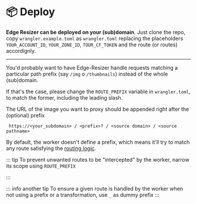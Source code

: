 # :package: Deploy

**Edge Resizer can be deployed on your (sub)domain**. Just clone the repo, copy `wrangler.example.toml` as `wrangler.toml` replacing the placeholders 
`YOUR_ACCOUNT_ID`, `YOUR_ZONE_ID`, `TOUR_CF_TOKEN` and the route (or routes) accordignly.

----

You'd probably want to have Edge-Resizer handle requests matching a particular path prefix (say `/img` o `/thumbnails`) instead of the whole (sub)domain. 

If that's the case, please change the `ROUTE_PREFIX` variable in `wrangler.toml`, to match the former, including the leading slash.

The URL of the image you want to proxy should be appended right after the (optional) prefix 

``` 
 https://<your_subdomain> / <prefix>? / <source domain> / <source pathname>
``` 

 By default, the worker doesn't define a prefix, which means it'll try to match any route satisfying the [routing logic](routing.html).

 ::: tip
 To prevent unwanted routes to be "intercepted" by the worker, narrow its scope using `ROUTE_PREFIX` 

 :::

 ::: info another tip
 To ensure a given route is handled by the worker when not using a prefix or a transformation, use `_` as dummy prefix
 :::